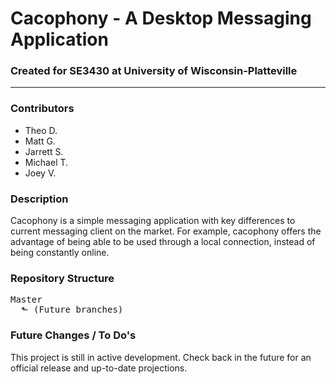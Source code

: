 # Cacophony - A Desktop Messaging Application #
### Created for SE3430 at University of Wisconsin-Platteville
---

### Contributors
- Theo D.
- Matt G.
- Jarrett S.
- Michael T.
- Joey V.

### Description
Cacophony is a simple messaging application with key differences to current messaging client on the market. For example, cacophony offers the advantage of being able to be used through a local connection, instead of being constantly online.

### Repository Structure
<pre>
Master
  ⬑ (Future branches)
</pre>

### Future Changes / To Do's
This project is still in active development. Check back in the future for an official release and up-to-date projections.
